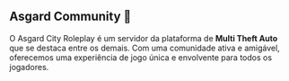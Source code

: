 ## Asgard Community 🔮

O Asgard City Roleplay é um servidor da plataforma de **Multi Theft Auto** que se destaca entre os demais. Com uma comunidade ativa e amigável, oferecemos uma experiência de jogo única e envolvente para todos os jogadores.
